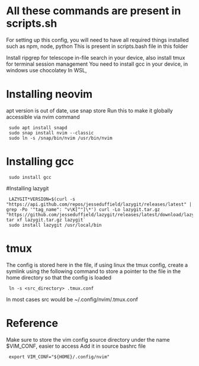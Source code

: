# All these commands are present in scripts.sh

For setting up this config, you will need to have all required things installed such as npm, node, python
This is present in scripts.bash file in this folder

Install ripgrep for telescope in-file search in your device, also install tmux for terminal session management
You need to install gcc in your device, in windows use chocolatey
In WSL,

# Installing neovim

apt version is out of date, use snap store
Run this to make it globally accessible via nvim command

```
 sudo apt install snapd
 sudo snap install nvim --classic
 sudo ln -s /snap/bin/nvim /usr/bin/nvim
```

# Installing gcc

```
 sudo install gcc
```

#Installing lazygit

```
 LAZYGIT*VERSION=$(curl -s "https://api.github.com/repos/jesseduffield/lazygit/releases/latest" | grep -Po '"tag_name": "v\K[^"]\*') curl -Lo lazygit.tar.gz "https://github.com/jesseduffield/lazygit/releases/latest/download/lazygit*${LAZYGIT_VERSION}\_Linux_x86_64.tar.gz" tar xf lazygit.tar.gz lazygit`
 sudo install lazygit /usr/local/bin
```

# tmux

The config is stored here in the file, if using linux the tmux config, create a symlink using the following command to store a pointer to the file in the home directory so that the config is loaded

```
 ln -s <src_directory> .tmux.conf
```

In most cases src would be ~/.config/nvim/.tmux.conf

# Reference

Make sure to store the vim config source directory under the name $VIM_CONF, easier to access
Add it in source bashrc file

```
 export VIM_CONF="${HOME}/.config/nvim"
```
